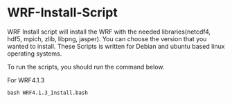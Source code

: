 # WRF-Install-Script


WRF Install script will install the WRF with the needed libraries(netcdf4, hdf5, mpich, zlib, libpng, jasper). You can choose the version that you wanted to install. These Scripts is written for Debian and ubuntu based linux operating systems.

To run the scripts, you should run the command below.

For WRF4.1.3

```
bash WRF4.1.3_Install.bash
```
